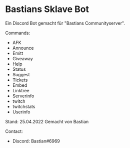 # Bastians Sklave Bot

Ein Discord Bot gemacht für "Bastians Communityserver".

Commands:
- AFK
- Announce
- Emitt
- Giveaway
- Help
- Status
- Suggest
- Tickets
- Embed
- Linktree
- Serverinfo
- twitch
- twitchstats
- Userinfo

Stand: 25.04.2022
Gemacht von Bastian

Contact:
- Discord: Bastian#6969
